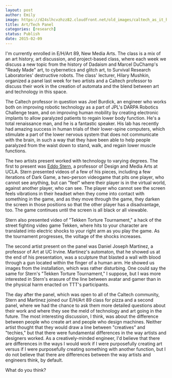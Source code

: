 ```yaml
---
layout: post
author: Emily
image: https://d24slhcvzhzz82.cloudfront.net/old_images/caltech_as_it_happens/6a0105349b8251970b01bb07e976a9970d.png
title: Art/Tech Panel
categories: [research]
status: Publish
date: 2015-02-09
---
```



I'm currently enrolled in E/H/Art 89, New Media Arts. The class is a mix of an art history, art discussion, and project-based class, where each week we discuss a new topic from the history of Dadaism and Marcel DuChamp's "Ready Made" art, to cybernetics and glitch art, to Survival Research Laboratories' destructive robots. The class' lecturer, Hilary Mushkin, organized a panel last week for two artists and a Caltech professor to discuss their work in the creation of automata and the blend between art and technology in this space.

The Caltech professor in question was Joel Burdick, an engineer who works both on improving robotic technology as a part of JPL's DARPA Robotics Challenge team, and on improving human mobility by creating electronic implants to allow paralyzed patients to regain lower body function. He's a total renaissance man, and he is a fantastic speaker. His lab has recently had amazing success in human trials of their lower-spine computers, which stimulate a part of the lower nervous system that does not communicate with the brain, in such a way that they have been able to help people paralyzed from the waist down to stand, walk, and regain lower muscle functions.

The two artists present worked with technology to varying degrees. The first to present was <a href="https://eddostern.com/" target="_self">Eddo Stern</a>, a professor of Design and Media Arts at UCLA. Stern presented videos of a few of his pieces, including a few iterations of Dark Game, a two-person videogame that pits one player, who cannot see anything, but can "feel" where their player is in the virtual world, against another player, who can see. The player who cannot see the screen feels vibrations in their headset when they come into contact with something in the game, and as they move through the game, they darken the screen in those positions so that the other player has a disadvantage, too. The game continues until the screen is all black or all viewable.

Stern also presented video of "Tekken Torture Tournament," a hack of the street fighting video game Tekken, where hits to your character are translated into electric shocks to your right arm as you play the game. As the tournament progresses, the voltage of the shocks increases.

The second artist present on the panel was Daniel Joseph Martinez, a professor of Art at UC Irvine. Martinez's automaton, that he showed us at the end of his presentation, was a sculpture that blasted a wall with blood through a gun located within the finger of a human arm. He showed us images from the installation, which was rather disturbing. One could say the same for Stern's "Tekken Torture Tournament," I suppose, but I was more interested in Stern's erasure of the line between avatar and gamer than in the physical harm enacted on TTT's participants.

The day after the panel, which was open to all of the Caltech community, Stern and Martinez joined our E/H/Art 89 class for pizza and a second panel, where we had the chance to ask them more detailed questions about their work and where they see the meld of technology and art going in the future. The most interesting discussion, I think, was about the difference between people who create art and people who design machines. Neither artist thought that they would draw a line between "creatives" and "techies," but that there were fundamental differences in the way artists and designers worked. As a creatively-minded engineer, I'd believe that there are differences in the ways I would work if I were purposefully creating art versus if I were purposefully creating something with another function, but I do not believe that there are differences between the way artists and engineers think, by default.

What do you think?

